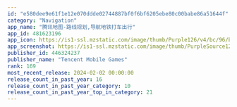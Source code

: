 ```yaml
---
id: "e580dee9e61f1e12e070ddde02744887bf0f6bf6205ebe80c00babe86a51644f"
category: "Navigation"
app_name: "腾讯地图-路线规划,导航地铁打车出行"
app_id: 481623196
app_icon: https://is1-ssl.mzstatic.com/image/thumb/Purple126/v4/bc/96/b1/bc96b111-64cd-d040-224a-57322aca3466/AppIcon-0-0-1x_U007emarketing-0-0-0-10-0-0-P3-0-0-0-GLES2_U002c0-512MB-85-220-0-0.png/1024x1024bb.png
app_screenshot: https://is1-ssl.mzstatic.com/image/thumb/PurpleSource126/v4/c2/f1/07/c2f1075a-cfeb-4881-8e3f-efb380be932e/f3fcad65-f6f1-4321-816f-0640c196cebe_20240130172042-276ec92a-ea92-44fe-a1ba-04a95cf3f678-5282111-1.jpg/1242x2688bb.png
publisher_id: 446324237
publisher_name: "Tencent Mobile Games"
rank: 169
most_recent_release: 2024-02-02 00:00:00
release_count_in_past_year: 16
release_count_in_past_year_category: 10
release_count_in_past_year_top_in_category: 21
---
```

